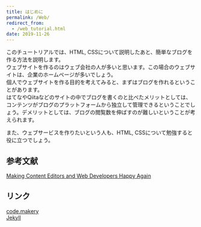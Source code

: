 ```yaml
---
title: はじめに
permalink: /Web/
redirect_from:
  - /web_tutorial.html
date: 2019-11-26
---
```

このチュートリアルでは、HTML, CSSについて説明したあと、簡単なブログを作る方法を説明します。  
ウェブサイトを作るのはウェブ会社の人が多いと思います。この場合のウェブサイトは、企業のホームページが多いでしょう。  
個人でウェブサイトを作る目的を考えてみると、まずはブログを作れるということがあります。  
はてなやQiitaなどのサイトの中でブログを書くのと比べたメリットとしては、コンテンツがブログのプラットフォームから独立して管理できるということでしょう。デメリットとしては、ブログの閲覧数を伸ばすのが難しいということが考えられます。  
<!--ウェブとはHTML, CSSという言語で書かれた文書をHTTPというプロトコルで通信しあう仕組みということができます。このHTML,CSSで書かれた文書とは、ワードとは違って、文章の構造をスクリプトで書いていきます。要はHTML, CSSはワードの代替になりうるということです。科学の世界ではこのスクリプトで書いていく仕組みで有名なものに、TeXというソフトがあります。  
-->
また、ウェブサービスを作りたいという人も、HTML, CSSについて勉強すると役に立つでしょう。

<!--
## コンテンツ
ウェブサイトは、文章の構造をHTMLというマークアップ言語で書いていき、それをCSSという言語で装飾していきます。
よってコンテンツといえば、HTMLの部分と言えますが、毎回HTMLをかくのは面倒だということで、マークダウンという簡易マークアップ言語を使うことをおすすめします。

### マークダウン

## 静的サイトジェネレータ
サイトを作るに当たって、コンテンツを管理するときに、HTML, CSSの他に、WordpressなどのCMSを使うことになると思います。
Wordpressを使うのもいいですが、少々大きすぎるシステムなのと、コンテンツをCMSから独立させるために、静的サイトジェネレータを使いましょう。
静的サイトジェネレータでおすすめのものは、<a href="https://www.staticgen.com/">このページ</a>にまとめられています。
これらの中で、初心者はJekyllから始めるのがいいのではないかと思います。理由としては、ウェブホスティングサービスとしてGithub Pagesを使うときに、設定せずに使えるからです。

## ストレージ
自分のパソコンがまず第一のストレージです。
Githubをおすすめします。Githubを使うには、Gitについて学ぶ必要があり、説明は結構長くなるので、ここでは書きません。

-->
## 参考文献
<a href="https://code.makery.ch/blog/making-content-editors-and-web-developers-happy/">Making Content Editors and Web Developers Happy Again</a>

## リンク
<a href="https://code.makery.ch/">code.makery</a><br>
<a href="https://jekyllrb.com/">Jekyll</a>
